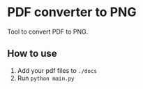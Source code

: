 # PDF converter to PNG

Tool to convert PDF to PNG.

## How to use

1. Add your pdf files to `./docs`
2. Run `python main.py`
